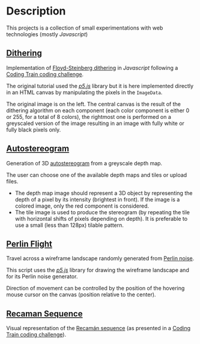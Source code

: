 # Description

This projects is a collection of small experimentations with web technologies (mostly *Javascript*)


## [Dithering](./dithering/index.html)

Implementation of [Floyd-Steinberg dithering](https://en.wikipedia.org/wiki/Floyd%E2%80%93Steinberg_dithering) in
*Javascript* following a [Coding Train coding challenge](https://www.youtube.com/watch?v=0L2n8Tg2FwI).

The original tutorial used the [*p5.js*](https://p5js.org/) library but it is here implemented directly in an HTML
canvas by manipulating the pixels in the `ImageData`.

The original image is on the left. The central canvas is the result of the dithering algorithm on each component
(each color component is either 0 or 255, for a total of 8 colors), the rightmost one is performed on a greyscaled
version of the image resulting in an image with fully white or fully black pixels only.


## [Autostereogram](./stereogram/index.html)

Generation of 3D [autostereogram](https://en.wikipedia.org/wiki/Autostereogram) from a greyscale depth map.

The user can choose one of the available depth maps and tiles or upload files.

* The depth map image should represent a 3D object by representing the depth of a pixel by its intensity (brightest in 
front). If the image is a colored image, only the red component is considered.
* The tile image is used to produce the stereogram (by repeating the tile with horizontal shifts of pixels depending 
on depth). It is preferable to use a small (less than 128px) tilable pattern.


## [Perlin Flight](./flight/index.html)

Travel across a wireframe landscape randomly generated from [Perlin noise](https://en.wikipedia.org/wiki/Perlin_noise).

This script uses the [*p5.js*](https://p5js.org/) library for drawing the wireframe landscape and for its Perlin noise
generator.

Direction of movement can be controlled by the position of the hovering mouse cursor on the canvas (position relative
to the center).

## [Recaman Sequence](./recaman/index.html)

Visual representation of the [Recamán sequence](https://oeis.org/A005132) (as presented in a [Coding Train coding 
challenge](https://www.youtube.com/watch?v=DhFZfzOvNTU)).
